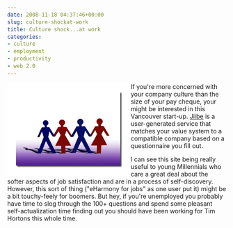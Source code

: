 ```yaml
---
date: 2008-11-18 04:37:46+00:00
slug: culture-shockat-work
title: Culture shock...at work
categories:
- culture
- employment
- productivity
- web 2.0
---
```



<img align="left" style="border:20px solid white" src="/images/paper_people-.jpg">

If you're more concerned with your company culture than the size of your pay cheque, your might be interested in this Vancouver start-up. [Jiibe](http://jiibe.com/) is a user-generated service that matches your value system to a compatible company based on a questionnaire you fill out. 

I can see this site being really useful to young Millennials who care a great deal about the softer aspects of job satisfaction and are in a process of self-discovery. However, this sort of thing ("eHarmony for jobs" as one user put it) might be a bit touchy-feely for boomers. But hey, if you're unemployed you probably have time to slog through the 100+ questions and spend some pleasant self-actualization time finding out you should have been working for Tim Hortons this whole time.
